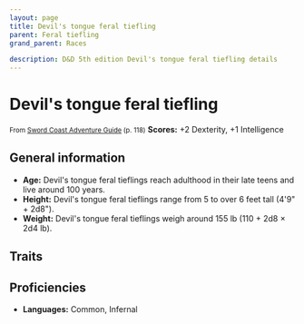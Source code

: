 ```yaml
---
layout: page
title: Devil's tongue feral tiefling
parent: Feral tiefling
grand_parent: Races

description: D&D 5th edition Devil's tongue feral tiefling details
---
```


# Devil's tongue feral tiefling

<small>From <a target="_blank" href="https://dnd.wizards.com/products/tabletop-games/rpg-products/sc-adventurers-guide">Sword Coast Adventure Guide</a> (p. 118)</small>
**Scores:** +2 Dexterity, +1 Intelligence

## General information

- **Age:** Devil's tongue feral tieflings reach adulthood in their late teens and live around 100 years.
- **Height:** Devil's tongue feral tieflings range from 5 to over 6 feet tall (4'9" + 2d8").
- **Weight:** Devil's tongue feral tieflings weigh around 155 lb (110 + 2d8 × 2d4 lb).

## Traits


## Proficiencies

- **Languages:** Common, Infernal